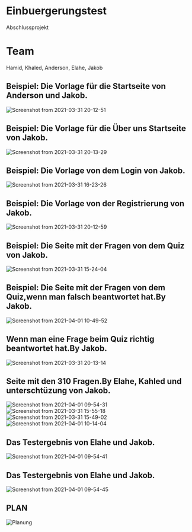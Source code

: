 # Einbuergerungstest
Abschlussprojekt

# Team

Hamid, Khaled, Anderson, Elahe, Jakob

## Beispiel: Die Vorlage für die Startseite von Anderson und Jakob.
![Screenshot from 2021-03-31 20-12-51](https://user-images.githubusercontent.com/61413894/113191747-32b16600-925e-11eb-9740-e662aa12a124.png)


## Beispiel: Die Vorlage für die Über uns Startseite von Jakob.
![Screenshot from 2021-03-31 20-13-29](https://user-images.githubusercontent.com/61413894/113191792-4361dc00-925e-11eb-9634-b512a29ed8cb.png)


## Beispiel: Die Vorlage von dem Login von Jakob.
![Screenshot from 2021-03-31 16-23-26](https://user-images.githubusercontent.com/61413894/113160856-261d1580-923e-11eb-956e-73b2df588a6a.png)

## Beispiel: Die Vorlage von der Registrierung von Jakob.
![Screenshot from 2021-03-31 20-12-59](https://user-images.githubusercontent.com/61413894/113191912-6a201280-925e-11eb-88f8-6835df8ff8d6.png)


## Beispiel: Die Seite mit der Fragen von dem Quiz von Jakob.
![Screenshot from 2021-03-31 15-24-04](https://user-images.githubusercontent.com/61413894/113151345-45637500-9235-11eb-8ff6-f66693f4b5a7.png)


## Beispiel: Die Seite mit der Fragen von dem Quiz,wenn man falsch beantwortet hat.By Jakob.
![Screenshot from 2021-04-01 10-49-52](https://user-images.githubusercontent.com/61413894/113269227-8791c280-92d8-11eb-80cf-23d621fc0600.png)

## Wenn man eine Frage beim Quiz richtig beantwortet hat.By Jakob.
![Screenshot from 2021-03-31 20-13-14](https://user-images.githubusercontent.com/61413894/113191948-74daa780-925e-11eb-89b1-90b606218aa7.png)


## Seite mit den 310 Fragen.By Elahe, Kahled und unterschtüzung von Jakob.
![Screenshot from 2021-04-01 09-54-31](https://user-images.githubusercontent.com/61413894/113263153-b6586a80-92d1-11eb-8082-8b9b049873c1.png)
![Screenshot from 2021-03-31 15-55-18](https://user-images.githubusercontent.com/61413894/113161970-279b0d80-923f-11eb-97be-1955d15a5fee.png)
![Screenshot from 2021-03-31 15-49-02](https://user-images.githubusercontent.com/61413894/113161320-8f048d80-923e-11eb-8bea-d9da2830389c.png)
![Screenshot from 2021-04-01 10-14-04](https://user-images.githubusercontent.com/61413894/113264433-434ff380-92d3-11eb-861b-901c804f3959.png)


## Das Testergebnis von Elahe und Jakob.
![Screenshot from 2021-04-01 09-54-41](https://user-images.githubusercontent.com/61413894/113263191-c07a6900-92d1-11eb-94a6-d01dc210b1b0.png)

## Das Testergebnis von Elahe und Jakob.
![Screenshot from 2021-04-01 09-54-45](https://user-images.githubusercontent.com/61413894/113263211-c708e080-92d1-11eb-85c0-5792172db017.png)


## PLAN
![Planung](https://user-images.githubusercontent.com/65950252/112838376-4a8dbc00-909d-11eb-8951-f87a8ead9f96.jpg)





